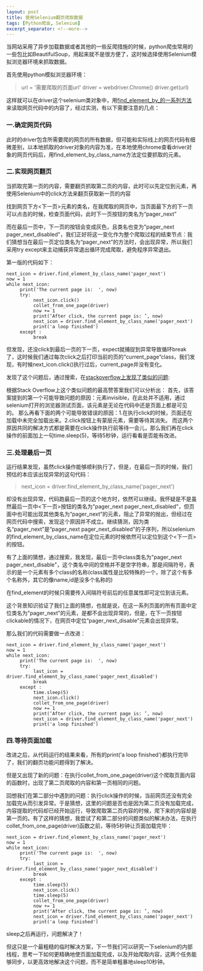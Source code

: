 ```yaml
---
layout: post
title: 使用Selenium翻页爬取数据
tags: [Python爬虫, Selenium]
excerpt_separator: <!--more-->
---
```

当网站采用了异步加载数据或者其他的一些反爬措施的时候，python爬虫常用的一些包比如BeautifulSoup，用起来就不是很方便了，这时候选择使用Selenium模拟浏览器环境来抓取数据。

<!--more-->
首先使用python模拟浏览器环境：

>url = '需要爬取的页面url'
>driver = webdriver.Chrome()
>driver.get(url)

这样就可以在driver这个selenium类对象中，用[find_element_by_的一系列方法](http://selenium-python.readthedocs.io/locating-elements.html)来读取网页代码中的内容了，经过实测，有以下需要注意的几点：

### 一.确定网页代码
此时的driver包含所需要爬的网页的所有数据，但可能和实际线上的网页代码有细微差别，以本地抓取的driver对象的内容为准，在本地使用chrome查看driver对象的网页代码后，用find_element_by_class_name方法定位要抓取的元素。

### 二.实现网页翻页
当抓取完第一页的内容，需要翻页抓取第二页的内容，此时可以先定位到元素，再使用Selenium中的click方法来翻页获取新一页的内容

找到网页下方<下一页>元素的类名，在我爬取的网页中，当页面最下方的下一页可以点击的时候，检查页面代码，此时下一页按钮的类名为“pager_next”

而在最后一页中，下一页的按钮会变成灰色，且类名也变为"pager_next pager_next_disabled"，我们正好将这一变化作为整个爬取过程的结束节点：我们猜想当在最后一页定位类名为“pager_next”的方法时，会出现异常，所以我们采用try except来主动捕获异常退出循环完成爬取，避免程序异常退出。

第一版的代码如下：

    next_icon = driver.find_element_by_class_name('pager_next')
    now = 1
    while next_icon:
         print('The current page is:  ', now)
         try:        
              next_icon.click()
              collet_from_one_page(driver)
              now += 1
              print(‘After click, the current page is: ’, now)
              next_icon = driver.find_element_by_class_name('pager_next')
              print('a loop finished')          
         except :
              break

但发现，还没click到最后一页的下一页，expect就捕捉到异常导致循环break了，这时候我们通过每次click之后打印当前的页的“current_page”class，我们发现，有时候next_icon.click()执行过后，current_page并没有变化。

发现了这个问题后，通过搜索，在[stackoverflow上发现了类似的问题](https://stackoverflow.com/questions/11908249/debugging-element-is-not-clickable-at-point-error):

根据Stack Overflow上这个类似问题的最高赞答案我们可以分析出：
首先，该答案提到的第一个可能导致问题的原因：元素invisible，在此处并不适用，通过selenium打开的浏览器测试页面，该元素是无论在代码中还是页面上都是可见的。
那么再看下面的两个可能导致错误的原因：1.在执行click的时候，页面还在加载中未完全加载出来。2.click按钮上有蒙层元素，需要等待其消失。
而这两个原因共同的解决方式都是需要在click操作执行前等待一会儿，那么我们再在click操作的前面加上一句time.sleep(5)，等待5秒钟，运行看看是否能有改进。

### 三.处理最后一页

运行结果发现，虽然click操作能够顺利执行了，但是，在最后一页的时候，我们预估的本应该出现异常的这句代码：

>next_icon = driver.find_element_by_class_name('pager_next')

却没有出现异常，代码跑最后一页的这个地方时，依然可以继续。我怀疑是不是虽然最后一页中<下一页>按钮的类名为"pager_next pager_next_disabled"，但页面中也可能出现其他类名为“pager_next”的元素，阻止了异常的抛出，但经过在网页代码中搜索，发现这个原因并不成立。继续猜测，因为类名“pager_next”是“pager_next pager_next_disabled"的子序列，所以selenium的find_element_by_class_name在定位元素的时候依然可以定位到这个<下一页>的按钮。

有了上面的猜想，通过搜索，我发现，最后一页中class类名为"pager_next pager_next_disable"，这个类名中间的空格并不是空字符串，那是间隔符号，表示的是一个元素有多个class的名称(class属性是比较特殊的一个，除了这个有多个名称外，其它的像name,id是没多个名称的)

在find_element的时候只需要传入间隔符号前后的任意属性即可定位到该元素。

这个背景知识验证了我们上面的猜想，也就是说，在这一系列页面的所有页面中定位类名为"pager_next"的元素，是都不会出现异常的，但是，在下一页按钮clickable的情况下，在网页中定位”pager_next_disable”元素会出现异常。

那么我们的代码需要做一点改进：

    next_icon = driver.find_element_by_class_name('pager_next')
    now = 1
    while next_icon:
         print('The current page is:  ', now)
         try:
              last_icon = driver.find_element_by_class_name('pager_next_disabled')
              break
         except :
              time.sleep(5)
              next_icon.click()
              collet_from_one_page(driver)
              now += 1
              print(‘After click, the current page is: ’, now)
              next_icon = driver.find_element_by_class_name('pager_next')
              print('a loop finished')


### 四.等待页面加载

改进之后，从代码运行的结果来看，所有的print('a loop finished')都执行完毕了，我们的翻页功能问题得到了解决。

但是又出现了新的问题：在执行collet_from_one_page(driver)这个爬取页面内容的函数时，出现了第二页爬取的内容和第一页相同的问题。

回想我们在第二部分中遇到的问题：执行click操作的时候，当前网页还没有完全加载完从而引发异常。于是猜想，这里的问题是否也是因为第二页没有加载完成，内容提取的代码却已经开始运行，导致爬取第二页内容的时候，爬下来的内容却是第一页的。有了这样的猜想，我尝试了和第二部分的问题类似的解决办法，在执行collet_from_one_page(driver)函数之前，等待5秒钟让页面加载完毕：

    next_icon = driver.find_element_by_class_name('pager_next')
    now = 1
    while next_icon:
         print('The current page is:  ', now)
         try:
              last_icon = driver.find_element_by_class_name('pager_next_disabled')
              break
         except :
              time.sleep(5)
              next_icon.click()
              time.sleep(5)
              collet_from_one_page(driver)
              now += 1
              print(‘After click, the current page is: ’, now)
              next_icon = driver.find_element_by_class_name('pager_next')
              print('a loop finished')

sleep之后再运行，问题解决了！

但这只是一个最粗糙的临时解决方案，下一节我们可以研究一下selenium的内部线程，思考一下如何更精确地使页面加载完成，以及开始爬取内容，这两个任务能够同步，以更高效地解决这个问题，而不是简单粗暴地sleep10秒钟。









